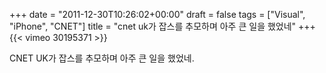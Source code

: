 +++
date = "2011-12-30T10:26:02+00:00"
draft = false
tags = ["Visual", "iPhone", "CNET"]
title = "cnet uk가 잡스를 추모하며 아주 큰 일을 했었네"
+++
{{< vimeo 30195371 >}}



CNET UK가 잡스를 추모하며 아주 큰 일을 했었네.
